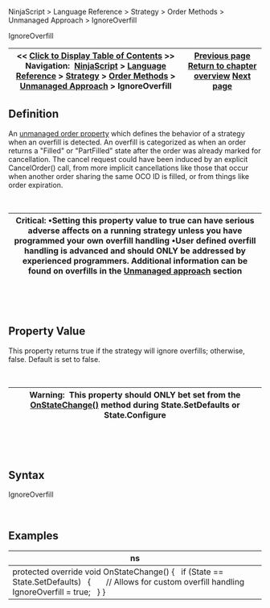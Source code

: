 ﻿


NinjaScript \> Language Reference \> Strategy \> Order Methods \> Unmanaged Approach \> IgnoreOverfill






















IgnoreOverfill







| \<\< [Click to Display Table of Contents](ignoreoverfill.md) \>\> **Navigation:**     [NinjaScript](ninjascript-1.md) \> [Language Reference](language_reference_wip-1.md) \> [Strategy](strategy-1.md) \> [Order Methods](order_methods-1.md) \> [Unmanaged Approach](unmanaged_approach-1.md) \> IgnoreOverfill | [Previous page](unmanaged_changeorder-1.md) [Return to chapter overview](unmanaged_approach-1.md) [Next page](isunmanaged-1.md) |
| --- | --- |











## Definition


An [unmanaged order property](unmanaged_approach-1.md) which defines the behavior of a strategy when an overfill is detected. An overfill is categorized as when an order returns a "Filled" or "PartFilled" state after the order was already marked for cancellation. The cancel request could have been induced by an explicit CancelOrder() call, from more implicit cancellations like those that occur when another order sharing the same OCO ID is filled, or from things like order expiration.


 




| Critical: •Setting this property value to true can have serious adverse affects on a running strategy unless you have programmed your own overfill handling •User defined overfill handling is advanced and should ONLY be addressed by experienced programmers. Additional information can be found on overfills in the [Unmanaged approach](unmanaged_approach-1.md) section |
| --- |



 


 


## Property Value


This property returns true if the strategy will ignore overfills; otherwise, false. Default is set to false. 


 




| Warning:  This property should ONLY bet set from the [OnStateChange()](onstatechange-1.md) method during State.SetDefaults or State.Configure |
| --- |



 


 


## Syntax


IgnoreOverfill


 


## 


## Examples




| ns |
| --- |
| protected override void OnStateChange() {    if (State \=\= State.SetDefaults)    {        // Allows for custom overfill handling        IgnoreOverfill \= true;    } } |









